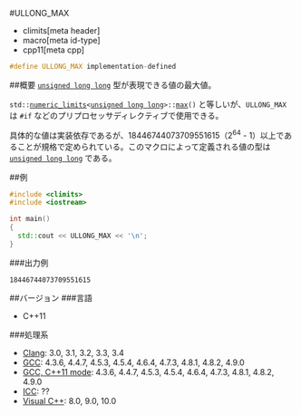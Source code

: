 #ULLONG_MAX
* climits[meta header]
* macro[meta id-type]
* cpp11[meta cpp]

```cpp
#define ULLONG_MAX implementation-defined
```

##概要
[`unsigned long long`](/lang/cpp11/long_long_type.md) 型が表現できる値の最大値。

`std::`[`numeric_limits`](/reference/limits/numeric_limits.md)`<`[`unsigned long long`](/lang/cpp11/long_long_type.md)`>::`[`max`](/reference/limits/numeric_limits/max.md)`()` と等しいが、`ULLONG_MAX` は `#if` などのプリプロセッサディレクティブで使用できる。

具体的な値は実装依存であるが、18446744073709551615（2<sup>64</sup> - 1）以上であることが規格で定められている。このマクロによって定義される値の型は [`unsigned long long`](/lang/cpp11/long_long_type.md) である。


##例
```cpp
#include <climits>
#include <iostream>

int main()
{
  std::cout << ULLONG_MAX << '\n';
}
```


###出力例
```
18446744073709551615
```

##バージョン
###言語
- C++11


###処理系
- [Clang](/implementation.md#clang): 3.0, 3.1, 3.2, 3.3, 3.4
- [GCC](/implementation.md#gcc): 4.3.6, 4.4.7, 4.5.3, 4.5.4, 4.6.4, 4.7.3, 4.8.1, 4.8.2, 4.9.0
- [GCC, C++11 mode](/implementation.md#gcc): 4.3.6, 4.4.7, 4.5.3, 4.5.4, 4.6.4, 4.7.3, 4.8.1, 4.8.2, 4.9.0
- [ICC](/implementation.md#icc): ??
- [Visual C++](/implementation.md#visual_cpp): 8.0, 9.0, 10.0
